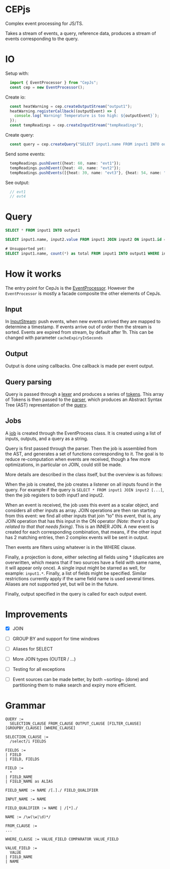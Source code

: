 # CEPjs

Complex event processing for JS/TS.

Takes a stream of events, a query, reference data, produces a stream of events corresponding to the query.

# IO

Setup with:

```ts
  import { EventProcessor } from "CepJs";
  const cep = new EventProcessor();
```

Create io:

```ts
  const heatWarning = cep.createOutputStream("output1");
  heatWarning.registerCallback((outputEvent) => {
    console.log(`Warning! Temperature is too high: ${outputEvent}`);
  });
  const tempReadings = cep.createInputStream("tempReadings");
```

Create query:

```ts
  const query = cep.createQuery("SELECT input1.name FROM input1 INTO output1 WHERE input1.heat > 50");
```

Send some events:

```ts
  tempReadings.pushEvent({heat: 60, name: "evt1"});
  tempReadings.pushEvent({heat: 40, name: "evt2"});
  tempReadings.pushEvents([{heat: 39, name: "evt3"}, {heat: 54, name: "evt4"}]);
```

See output:
```ts
  // evt1
  // evt4
```

# Query

```sql
SELECT * FROM input1 INTO output1

SELECT input1.name, input2.value FROM input1 JOIN input2 ON input1.id == input2.id INTO output1 WHERE input1value > 10

# Unsupported yet:
SELECT input1.name, count(*) as total FROM input1 INTO output1 WHERE input1.someValue > 10 GROUP BY input1.name, TumblingWindow(seconds, 10)
```

# How it works

The entry point for CepJs is the [EventProcessor](./src/EventProcessor.ts). However the `EventProcessor` is mostly a facade composite the 
other elements of CepJs.

## Input

In [InputStream](./src/IO/InputStream.ts): push events, when new events arrived they are mapped to determine a timestamp. If events arrive out
of order then the stream is sorted. Events are expired from stream, by default after 1h. This can be changed with parameter `cacheExpiryInSeconds`

## Output

Output is done using callbacks. One callback is made per event output.

## Query parsing

Query is passed through a [lexer](./src/Lexer/Lexer.ts) and produces a series of [tokens](./src/Lexer/IToken.ts). This array of Tokens is then
passed to the [parser](./src/Parser/Parser.ts), which produces an Abstract Syntax Tree (AST) representation of the [query](./src/Parser/QueryAst.ts).

## Jobs

A [job](./src/Processing/Job.ts) is created through the EventProcess class. It is created using a list of inputs, outputs, and a query as a string.

Query is first passed through the parser. Then the job is assembled from the AST, and generates a set of functions corresponding to it. The goal
is to reduce re-computation when events are received, though a few more optimizations, in particular on JOIN, could still be made.

More details are described in the class itself, but the overview is as follows:

When the job is created, the job creates a listener on all inputs found in the query. For example if the query is `SELECT * FROM input1 JOIN input2 [...]`,
then the job registers to both input1 and input2.

When an event is received, the job uses this event as a scalar object, and considers all other inputs as array. JOIN operations are then ran starting
from this event: we find all other inputs that join "to" this event, that is, any JOIN operation that has this input in the ON operator _(Note: there's a
bug related to that that needs fixing)_. This is an INNER JOIN. A new event is created for each corresponding combination, that means, if the other input
has 2 matching entries, then 2 complex events will be sent in output.

Then events are filters using whatever is in the WHERE clause.

Finally, a projection is done, either selecting all fields using * (duplicates are overwritten, which means that if two sources have a field with same name, it will
appear only once). A single input might be starred as well, for example: `input1.*`. Finally, a list of fields might be specified. Similar restrictions currently apply
if the same field name is used several times. Aliases are not supported yet, but will be in the future.

Finally, output specified in the query is called for each output event.

# Improvements

- [X] JOIN
- [ ] GROUP BY and support for time windows
- [ ] Aliases for SELECT
- [ ] More JOIN types (OUTER / ...)
- [ ] Testing for all exceptions
- [ ] Event sources can be made better, by both ~sorting~ (done) and partitioning them to make search and expiry more efficient.


# Grammar

```text
QUERY := 
  SELECTION_CLAUSE FROM_CLAUSE OUTPUT_CLAUSE [FILTER_CLAUSE] [GROUPBY_CLAUSE] [WHERE_CLAUSE]

SELECTION_CLAUSE :=
  /select/i FIELDS

FIELDS :=
| FIELD
| FIELD, FIELDS

FIELD :=
  *
| FIELD_NAME
| FIELD_NAME as ALIAS

FIELD_NAME := NAME /[.]./ FIELD_QUALIFIER

INPUT_NAME := NAME

FIELD_QUALIFIER := NAME | /[*]./

NAME := /\w(\w|\d)*/

FROM_CLAUSE := 
...

WHERE_CLAUSE := VALUE_FIELD COMPARATOR VALUE_FIELD

VALUE_FIELD :=
  VALUE
| FIELD_NAME
| NAME

```